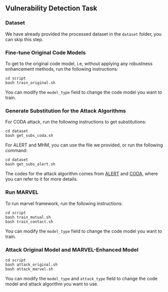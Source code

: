 ## Vulnerability Detection Task

### Dataset

We have already provided the processed dataset in the `dataset` folder, you can skip this step.

### Fine-tune Original Code Models

To get to the original code model, i.e, without applying any robustness enhancement methods, run the following instructions:

```
cd script
bash train_original.sh
```

You can modify the `model_type` field to change the code model you want to train.

### Generate Substitution for the Attack Algorithms

For CODA attack, run the following instructions to get substitutions:

```
cd dataset
bash get_subs_coda.sh

```

For ALERT and MHM, you can use the file we provided, or run the following command:

```
cd dataset
bash get_subs_alert.sh
```

The codes for the attack algorithm comes from [ALERT](https://github.com/soarsmu/attack-pretrain-models-of-code/tree/main) and [CODA](https://github.com/tianzhaotju/CODA/tree/main), where you can refer to it for more details.

### Run MARVEL

To run marvel framework, run the following instructions:

```
cd script
bash train_mutual.sh
bash train_contact.sh
```

You can modify the `model_type` field to change the code model you want to train.

### Attack Original Model and MARVEL-Enhanced Model

```
cd script
bash attack_original.sh
bash attack_marvel.sh
```

You can modify the `model_type` and `attack_type` field to change the code model and attack algorithm you want to use.
